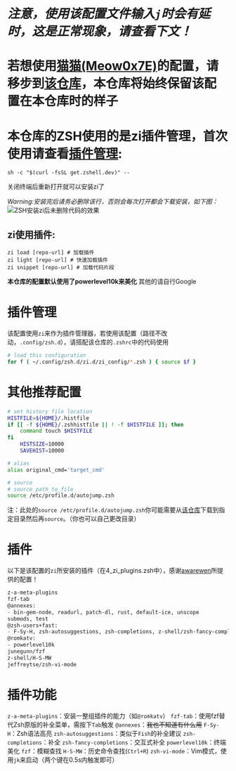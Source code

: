 # *注意，使用该配置文件输入`j`时会有延时，这是正常现象，请查看下文！*
# 若想使用[猫猫(Meow0x7E)](https://github.com/Meow0x7E)的配置，请移步到[该仓库](https://github.com/Meow0x7E/config-zsh)，本仓库将始终保留该配置在本仓库时的样子
# 本仓库的ZSH使用的是zi插件管理，首次使用请查看[插件管理](#插件管理):
```
sh -c "$(curl -fsSL get.zshell.dev)" --
```
关闭终端后重新打开就可以安装zi了

*Warning:安装完后请务必删除该行，否则会每次打开都会下载安装，如下图：*
![ZSH安装zi后未删除代码的效果](https://s1.imagehub.cc/images/2024/01/31/1369f796322cc7701df9fc6658f94ae5.png)
## zi使用插件:
```
zi load [repo-url] # 加载插件
zi light [repo-url] # 快速加载插件
zi snippet [repo-url] # 加载代码片段
```
**本仓库的配置默认使用了powerlevel10k来美化**
其他的请自行Google
# 插件管理
该配置使用`zi`来作为插件管理器，若使用该配置（路径不改动，`.config/zsh.d`），请搭配该仓库的`.zshrc`中的代码使用
```zsh
# load this configuration
for f ( ~/.config/zsh.d/zi.d/zi_config/*.zsh ) { source $f }
```
# 其他推荐配置
```zsh
# set history file location
HISTFILE=${HOME}/.histfile
if [[ -f ${HOME}/.zshhistfile || ! -f $HISTFILE ]]; then
    command touch $HISTFILE
fi
    HISTSIZE=10000
    SAVEHIST=10000

# alias
alias original_cmd='target_cmd'

# source
# source path_to_file
source /etc/profile.d/autojump.zsh
```
注：此处的`source /etc/profile.d/autojump.zsh`你可能需要从[该仓库](https://github.com/wting/autojump)下载到指定目录然后再`source`。（你也可以自己更改目录）

# 插件
以下是该配置的`zi`所安装的插件（在4_zi_plugins.zsh中），感谢[awarewen](https://github.com/awarewen)所提供的配置！
```zsh
z-a-meta-plugins
fzf-tab
@annexes:
- bin-gem-node, readurl, patch-dl, rust, default-ice, unscope
submods, test
@zsh-users+fast:
- F-Sy-H, zsh-autosuggestions, zsh-completions, z-shell/zsh-fancy-completions
@romkatv:
- powerlevel10k
junegunn/fzf 
z-shell/H-S-MW
jeffreytse/zsh-vi-mode
```
# 插件功能
`z-a-meta-plugins`：安装一整组插件的能力（如`@romkatv`）
`fzf-tab`：使用fzf替代Zsh原版的补全菜单，需按下`Tab`触发
`@annexes`：~~我也不知道有什么用~~
`F-Sy-H`：Zsh语法高亮
`zsh-autosuggestions`：类似于`Fish`的补全建议
`zsh-completions`：补全
`zsh-fancy-completions`：交互式补全
`powerlevel10k`：终端美化
`fzf`：模糊查找
`H-S-MW`：历史命令查找(`Ctrl+R`)
`zsh-vi-mode`：Vim模式，使用`jk`来启动（两个键在0.5s内触发即可）
